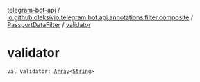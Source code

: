 [telegram-bot-api](../../index.md) / [io.github.oleksivio.telegram.bot.api.annotations.filter.composite](../index.md) / [PassportDataFilter](index.md) / [validator](./validator.md)

# validator

`val validator: `[`Array`](https://kotlinlang.org/api/latest/jvm/stdlib/kotlin/-array/index.html)`<`[`String`](https://kotlinlang.org/api/latest/jvm/stdlib/kotlin/-string/index.html)`>`